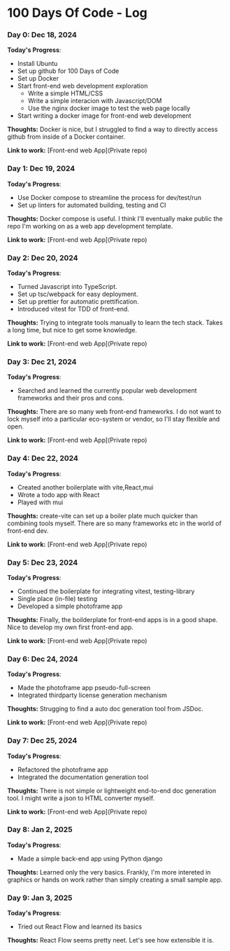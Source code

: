 # 100 Days Of Code - Log

### Day 0: Dec 18, 2024

**Today's Progress**:
* Install Ubuntu
* Set up github for 100 Days of Code
* Set up Docker
* Start front-end web development exploration
  * Write a simple HTML/CSS
  * Write a simple interacion with Javascript/DOM
  * Use the nginx docker image to test the web page locally 
* Start writing a docker image for front-end web development

**Thoughts:** Docker is nice, but I struggled to find a way to directly access github from inside of a Docker container.

**Link to work:** [Front-end web App](Private repo)

### Day 1: Dec 19, 2024

**Today's Progress**:
- Use Docker compose to streamline the process for dev/test/run
- Set up linters for automated building, testing and CI

**Thoughts:** Docker compose is useful. I think I'll eventually make public the repo I'm working on as a web app development template.

**Link to work:** [Front-end web App](Private repo)

### Day 2: Dec 20, 2024

**Today's Progress**:
- Turned Javascript into TypeScript.
- Set up tsc/webpack for easy deployment.
- Set up prettier for automatic prettification.
- Introduced vitest for TDD of front-end.

**Thoughts:** Trying to integrate tools manually to learn the tech stack. Takes a long time, but nice to get some knowledge.

**Link to work:** [Front-end web App](Private repo)

### Day 3: Dec 21, 2024

**Today's Progress**:
- Searched and learned the currently popular web development frameworks and their pros and cons.

**Thoughts:** There are so many web front-end frameworks. I do not want to lock myself into a particular eco-system or vendor, so I'll stay flexible and open.

**Link to work:** [Front-end web App](Private repo)

### Day 4: Dec 22, 2024

**Today's Progress**:
- Created another boilerplate with vite,React,mui
- Wrote a todo app with React
- Played with mui

**Thoughts:** create-vite can set up a boiler plate much quicker than combining tools myself. There are so many frameworks etc in the world of front-end dev.

**Link to work:** [Front-end web App](Private repo)

### Day 5: Dec 23, 2024

**Today's Progress**:
- Continued the boilerplate for integrating vitest, testing-library
- Single place (in-file) testing
- Developed a simple photoframe app

**Thoughts:** Finally, the boilderplate for front-end apps is in a good shape. Nice to develop my own first front-end app.

**Link to work:** [Front-end web App](Private repo)

### Day 6: Dec 24, 2024

**Today's Progress**:
- Made the photoframe app pseudo-full-screen
- Integrated thirdparty license generation mechanism

**Thoughts:** Strugging to find a auto doc generation tool from JSDoc.

**Link to work:** [Front-end web App](Private repo)

### Day 7: Dec 25, 2024

**Today's Progress**:
- Refactored the photoframe app
- Integrated the documentation generation tool

**Thoughts:** There is not simple or lightweight end-to-end doc generation tool. I might write a json to HTML converter myself.

**Link to work:** [Front-end web App](Private repo)

### Day 8: Jan 2, 2025

**Today's Progress**:
- Made a simple back-end app using Python django

**Thoughts:** Learned only the very basics. Frankly, I'm more intereted in graphics or hands on work rather than simply creating a small sample app.

### Day 9: Jan 3, 2025

**Today's Progress**:
- Tried out React Flow and learned its basics

**Thoughts:** React Flow seems pretty neet. Let's see how extensible it is.

